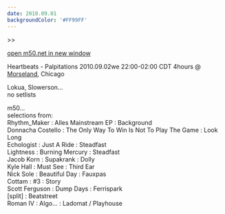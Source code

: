 ```yaml
---
date: 2010.09.01
backgroundColor: '#FF99FF'
---
```


\>>

[open m50.net in new window  
](http://m50.net/)  

Heartbeats - Palpitations 2010.09.02we 22:00-02:00 CDT 4hours @ [Morseland](http://www.morseland.com/), Chicago  

Lokua, Slowerson...  
no setlists  

m50...  
selections from:  
Rhythm\_Maker : Alles Mainstream EP : Background  
Donnacha Costello : The Only Way To Win Is Not To Play The Game : Look Long  
Echologist : Just A Ride : Steadfast  
Lightness : Burning Mercury : Steadfast  
Jacob Korn : Supakrank : Dolly  
Kyle Hall : Must See : Third Ear  
Nick Sole : Beautiful Day : Fauxpas  
Cottam : #3 : Story  
Scott Ferguson : Dump Days : Ferrispark  
\[split\] : Beatstreet  
Roman IV : Algo... : Ladomat / Playhouse